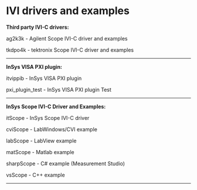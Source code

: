 # IVI drivers and examples

**Third party IVI-C drivers:**

ag2k3k  - Agilent Scope IVI-C driver and examples

tkdpo4k - tektronix Scope IVI-C driver and examples

---

**InSys VISA PXI plugin:**

itvippib - InSys VISA PXI plugin

pxi_plugin_test - InSys VISA PXI plugin Test

---

**InSys Scope IVI-C Driver and Examples:**

itScope     - InSys Scope IVI-C driver

cviScope    - LabWindows/CVI example

labScope    - LabView example

matScope    - Matlab example

sharpScope  - C# example (Measurement Studio)

vsScope     - C++ example 

---

